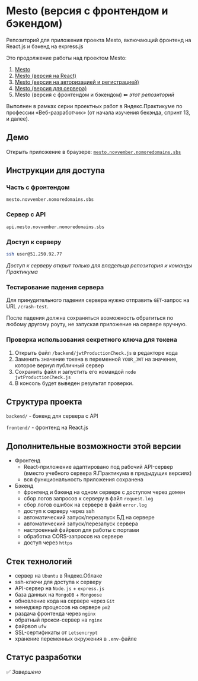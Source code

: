 # Mesto (версия с фронтендом и бэкендом)

Репозиторий для приложения проекта Mesto, включающий фронтенд на React.js и бэкенд на express.js

Это продолжение работы над проектом Mesto:

1. [Mesto](https://github.com/novvember/mesto)
2. [Mesto (версия на React)](https://github.com/novvember/mesto-react)
3. [Mesto (версия на авторизацией и регистрацией)](https://github.com/novvember/react-mesto-auth)
4. [Mesto (версия для сервера)](https://github.com/novvember/express-mesto-gha)
5. Mesto (версия с фронтендом и бэкендом) ⬅ *этот репозиторий*

Выполнен в рамках серии проектных работ в Яндекс.Практикуме по профессии «Веб-разработчик» (от начала изучения бекэнда, спринт 13, и далее).


## Демо
Открыть приложение в браузере: [`mesto.novvember.nomoredomains.sbs`](https://mesto.novvember.nomoredomains.sbs)


## Инструкции для доступа
### Часть с фронтендом
`mesto.novvember.nomoredomains.sbs`

### Сервер с API
`api.mesto.novvember.nomoredomains.sbs`

### Доступ к серверу
``` bash
ssh user@51.250.92.77
```
*Доступ к серверу открыт только для владельца репозитория и команды Практикума*

### Тестирование падения сервера
Для принудительного падения сервера нужно отправить `GET`-запрос на URL `/crash-test`.

После падения должна сохраняться возможность обратиться по любому другому роуту, не запуская приложение на сервере вручную.

### Проверка использования секретного ключа для токена
1. Открыть файл `/backend/jwtProductionCheck.js` в редакторе кода
2. Заменить значение токена в переменной `YOUR_JWT` на значение, которое вернул публичный сервер
3. Сохранить файл и запустить его командой `node jwtProductionCheck.js`
4. В консоль будет выведен результат проверки.


## Структура проекта
`backend/` - бэкенд для сервера с API

`frontend/` - фронтенд на React.js


## Дополнительные возможности этой версии
* Фронтенд
  - React-приложение адаптировано под рабочий API-сервер (вместо учебного сервера Я.Практикума в предыдущих версиях)
  - вся функциональность приложения сохранена
* Бэкенд
  - фронтенд и бэкенд на одном сервере с доступом через домен
  - сбор логов запросов к серверу в файл `request.log`
  - сбор логов ошибок на сервере в файл `error.log`
  - доступ к серверу через ssh
  - автоматический запуск/перезапуск БД на сервере
  - автоматический запуск/перезапуск сервера
  - настроенный файрвол для работы с портами
  - обработка CORS-запросов на сервере
  - доступ через `https`


## Стек технологий
- сервер на `Ubuntu` в Яндекс.Облаке
- ssh-ключи для доступа к серверу
- API-сервер на `Node.js` + `express.js`
- база данных на `MongoDB` + `Mongoose`
- обновление кода на сервере через `Git`
- менеджер процессов на сервере `pm2`
- раздача фронтенда через `nginx`
- обратный прокси-сервер на `nginx`
- файрвол `ufw`
- SSL-сертификаты от `Letsencrypt`
- хранение переменных окружения в `.env`-файле


## Статус разработки
✅ *Завершено*
